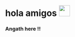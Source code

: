 # hola amigos <img src="https://media.giphy.com/media/hvRJCLFzcasrR4ia7z/giphy.gif" width="35px" height="35px">
### Angath here !!

<!-- <p align="left"><img alt="angathjr's GitHub Stats" src="https://github-readme-stats.vercel.app/api?username=angathjr&show_icons=true&hide_border=true&count_private=true&theme=tokyonight" /> -->
